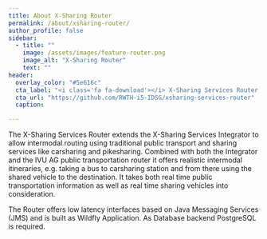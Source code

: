 ```yaml
---
title: About X-Sharing Router  
permalink: /about/xsharing-router/
author_profile: false
sidebar:
  - title: ""
    image: /assets/images/feature-router.png
    image_alt: "X-Sharing Router"
    text: ""
header:
  overlay_color: "#5e616c"
  cta_label: "<i class='fa fa-download'></i> X-Sharing Services Router Github Repository"
  cta_url: "https://github.com/RWTH-i5-IDSG/xsharing-services-router"
  caption:

---
```


The X-Sharing Services Router extends the X-Sharing Services Integrator to allow intermodal routing using traditional public transport and sharing services like carsharing and pikesharing. Combined with both the Integrator and the IVU AG public transportation router it offers realistic intermodal itineraries, e.g. taking a bus to carsharing station and from there using the shared vehicle to the destination. It takes both real time public transportation information as well as real time sharing vehicles into consideration.

The Router offers low latency interfaces based on Java Messaging Services (JMS) and is built as Wildfly Application. As Database backend PostgreSQL is required.


